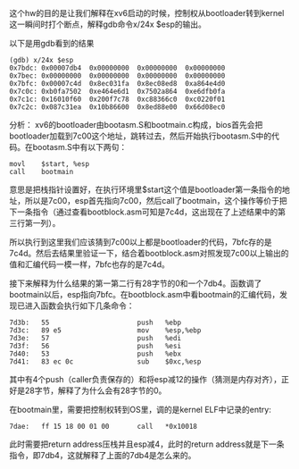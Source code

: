 这个hw的目的是让我们解释在xv6启动的时候，控制权从bootloader转到kernel这一瞬间时打个断点，解释gdb命令x/24x $esp的输出。

以下是用gdb看到的结果

    (gdb) x/24x $esp
    0x7bdc: 0x00007db4  0x00000000  0x00000000  0x00000000
    0x7bec: 0x00000000  0x00000000  0x00000000  0x00000000
    0x7bfc: 0x00007c4d  0x8ec031fa  0x8ec08ed8  0xa864e4d0
    0x7c0c: 0xb0fa7502  0xe464e6d1  0x7502a864  0xe6dfb0fa
    0x7c1c: 0x16010f60  0x200f7c78  0xc88366c0  0xc0220f01
    0x7c2c: 0x087c31ea  0x10b86600  0x8ed88e00  0x66d08ec0

分析：
xv6的bootloader由bootasm.S和bootmain.c构成，bios首先会把bootloader加载到7c00这个地址，跳转过去，然后开始执行bootasm.S中的代码。在bootasm.S中有以下两句：

    movl    $start, %esp
    call    bootmain

意思是把栈指针设置好，在执行环境里$start这个值是bootloader第一条指令的地址，所以是7c00，esp首先指向7c00，然后call了bootmain，这个操作等价于把下一条指令（通过查看bootblock.asm可知是7c4d，这出现在了上述结果中的第三行第一列）。

所以执行到这里我们应该猜到7c00以上都是bootloader的代码，7bfc存的是7c4d。然后去结果里验证一下，结合着bootblock.asm对照发现7c00以上输出的值和汇编代码一模一样，7bfc也存的是7c4d。

接下来解释为什么结果的第一第二行有28字节的0和一个7db4。函数调了bootmain以后，esp指向7bfc。在bootblock.asm中看bootmain的汇编代码，发现已进入函数会执行如下几条命令：

    7d3b:	55                   	push   %ebp
    7d3c:	89 e5                	mov    %esp,%ebp
    7d3e:	57                   	push   %edi
    7d3f:	56                   	push   %esi
    7d40:	53                   	push   %ebx
    7d41:	83 ec 0c             	sub    $0xc,%esp

其中有4个push（caller负责保存的）和将esp减12的操作（猜测是内存对齐），正好是28字节，解释了为什么会有28字节的0。

在bootmain里，需要把控制权转到OS里，调的是kernel ELF中记录的entry:

    7dae:   ff 15 18 00 01 00       call   *0x10018

此时需要把return address压栈并且esp减4，此时的return address就是下一条指令，即7db4，这就解释了上面的7db4是怎么来的。
